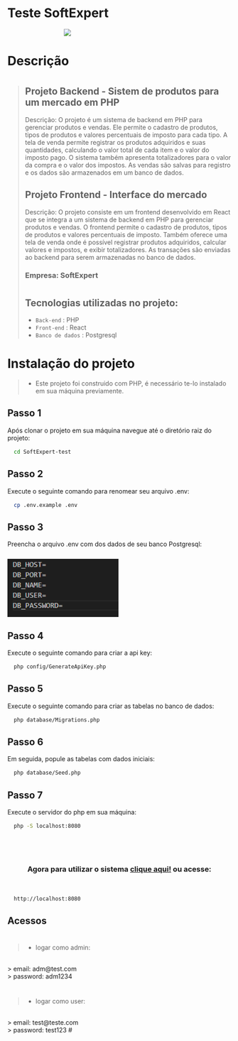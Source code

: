 # Teste SoftExpert

<img src="https://cdn2.softexpert.com/wp-content/uploads/2021/03/logo-home.png" width="250" style=" display: block;margin-left: auto;margin-right: auto;">

# Descrição

> #
> ## Projeto Backend - Sistem de produtos para um mercado em PHP
>
>Descrição: O projeto é um sistema de backend em PHP para gerenciar produtos e vendas. Ele permite o cadastro de produtos, tipos de produtos e valores percentuais de imposto para cada tipo. A tela de venda permite registrar os produtos adquiridos e suas quantidades, calculando o valor total de cada item e o valor do imposto pago. O sistema também apresenta totalizadores para o valor da compra e o valor dos impostos. As vendas são salvas para registro e os dados são armazenados em um banco de dados.
>
> ## Projeto Frontend - Interface do mercado
> Descrição: O projeto consiste em um frontend desenvolvido em React que se integra a um sistema de backend em PHP para gerenciar produtos e vendas. O frontend permite o cadastro de produtos, tipos de produtos e valores percentuais de imposto. Também oferece uma tela de venda onde é possível registrar produtos adquiridos, calcular valores e impostos, e exibir totalizadores. As transações são enviadas ao backend para serem armazenadas no banco de dados.
>
> ### Empresa: SoftExpert
>#
>
> ## Tecnologias utilizadas no projeto:
>  - `Back-end` : PHP
>  - `Front-end` : React
>  - `Banco de dados` : Postgresql
>#

# Instalação do projeto

> - Este projeto foi construido com PHP, é necessário te-lo instalado em sua máquina previamente.

 ## Passo 1
   Após clonar o projeto em sua máquina navegue até o diretório raiz do projeto:
```bash
  cd SoftExpert-test
```

 ## Passo 2
   Execute o seguinte comando para renomear seu arquivo .env:
```bash
  cp .env.example .env
```

 ## Passo 3
   Preencha o arquivo .env com dos dados de seu banco Postgresql:
<div width="100%"><img src="uploads/env-example.png" width="250" style=" display: block;margin:25px auto 10px 0;"></div>

 ## Passo 4
   Execute o seguinte comando para criar a api key:
```bash
  php config/GenerateApiKey.php
```

 ## Passo 5
   Execute o seguinte comando para criar as tabelas no banco de dados:
```bash
  php database/Migrations.php
```

 ## Passo 6
   Em seguida, popule as tabelas com dados iniciais:
```bash
  php database/Seed.php
```

 ## Passo 7
   Execute o servidor do php em sua máquina:
```bash
  php -S localhost:8080  
```
#
<br>
 
<h3 align="center">Agora para utilizar o sistema <a href="http://localhost:8080/">clique aqui!</a> ou acesse:</h3>

<br>

```bash
  http://localhost:8080
```

## Acessos
#
> - logar como admin:
<br>
> email: adm@test.com
<br>
> password: adm1234

#

> - logar como user:
<br>
> email: test@teste.com
<br>
> password: test123
#